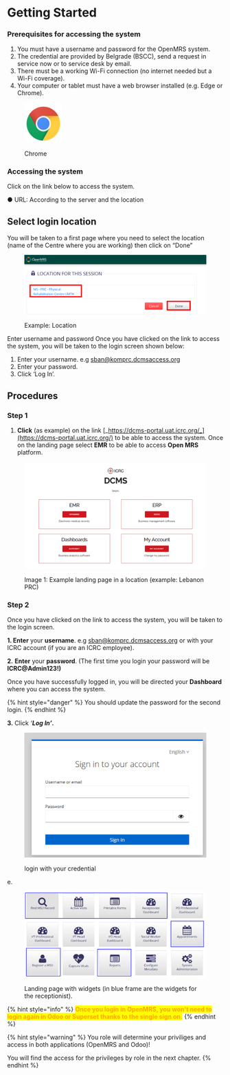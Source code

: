 # Getting Started&#x20;

### Prerequisites for accessing the system

1. You must have a username and password for the OpenMRS system.&#x20;
2. The credential are provided by Belgrade (BSCC), send a request in service now or to service desk by email.
3. There must be a working Wi-Fi connection (no internet needed but a Wi-Fi coverage).
4. Your computer or tablet must have a web browser installed (e.g. Edge or Chrome).

<figure><img src="../.gitbook/assets/image (39) (1).png" alt="" width="88"><figcaption><p>Chrome </p></figcaption></figure>

### Accessing the system

Click on the link below to access the system.

●        URL: According to the server and the location

## Select login location <a href="#hlk89272319" id="hlk89272319"></a>

You will be taken to a first page where you need to select the location (name of the Centre where you are working) then click on “Done”

<figure><img src="../.gitbook/assets/image (35).png" alt=""><figcaption><p>Example: Location </p></figcaption></figure>

Enter username and password Once you have clicked on the link to access the system, you will be taken to the login screen shown below:

1. Enter your username. e.g sban@komprc.dcmsaccess.org
2. Enter your password.
3. Click ‘Log In’.

## Procedures&#x20;

### Step 1

1. **Click** (as example) on the link [_https://dcms-portal.uat.icrc.org/_](https://dcms-portal.uat.icrc.org/) to be able to access the system. Once on the landing page select **EMR** to be able to access **Open MRS** platform.

<figure><img src="../.gitbook/assets/landing page (2).png" alt=""><figcaption><p>Image 1: Example landing page in a location (example: Lebanon PRC)</p></figcaption></figure>

### Step 2

Once you have clicked on the link to access the system, you will be taken to the login screen.

**1. Enter** your **username**. e.g [sban@komprc.dcmsaccess.org](mailto:sban@komprc.dcmsaccess.org) or with your ICRC account (if you are an ICRC employee).

**2.** **Enter** your **password**. (The first time you login your password will be **ICRC@Admin123!)**

Once you have successfully logged in, you will be directed your **Dashboard** where you can access the system.

{% hint style="danger" %}
&#x20;You should update the password for the second login.
{% endhint %}

**3.** Click _‘**Log In’**_**.**

<figure><img src="../.gitbook/assets/login 2.png" alt=""><figcaption><p>login with your credential</p></figcaption></figure>

e.&#x20;

<figure><img src="../.gitbook/assets/landing page (1).png" alt=""><figcaption><p>Landing page with widgets (in blue frame are the widgets for the receptionist).</p></figcaption></figure>



{% hint style="info" %}
<mark style="color:orange;">**Once you login in OpenMRS, you won't need to login again in Odoo or Superset thanks to the single sign on.**</mark>
{% endhint %}

{% hint style="warning" %}
You role will determine your priviliges and access in both applications (OpenMRS and Odoo)!

You will find the access for the privileges by role in the next chapter.
{% endhint %}
